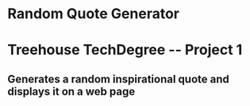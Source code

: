 # Random Quote Generator
# Treehouse TechDegree -- Project 1

## Generates a random inspirational quote and displays it on a web page
